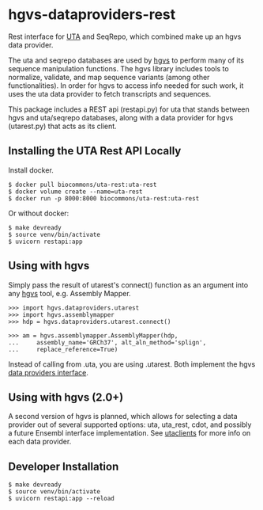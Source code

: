 # hgvs-dataproviders-rest

Rest interface for [UTA](https://github.com/biocommons/uta) and SeqRepo, which combined make up an hgvs data provider.

The uta and seqrepo databases are used by [hgvs](https://github.com/biocommons/hgvs) to perform many of its sequence manipulation functions. The hgvs library includes tools to normalize, validate, and map sequence variants (among other functionalities). In order for hgvs to access info needed for such work, it uses the uta data provider to fetch transcripts and sequences.

This package includes a REST api (restapi.py) for uta that stands between hgvs and uta/seqrepo databases, along with a data provider for hgvs (utarest.py) that acts as its client.

## Installing the UTA Rest API Locally

Install docker.

    $ docker pull biocommons/uta-rest:uta-rest
    $ docker volume create --name=uta-rest
    $ docker run -p 8000:8000 biocommons/uta-rest:uta-rest

Or without docker:

    $ make devready
    $ source venv/bin/activate
    $ uvicorn restapi:app

## Using with hgvs

Simply pass the result of utarest's connect() function as an argument into any [hgvs](https://github.com/biocommons/hgvs) tool, e.g. Assembly Mapper.


    >>> import hgvs.dataproviders.utarest
    >>> import hgvs.assemblymapper
    >>> hdp = hgvs.dataproviders.utarest.connect()

    >>> am = hgvs.assemblymapper.AssemblyMapper(hdp,
    ...     assembly_name='GRCh37', alt_aln_method='splign',
    ...     replace_reference=True)
Instead of calling from .uta, you are using .utarest. Both implement the hgvs [data providers interface](https://github.com/biocommons/hgvs/blob/main/src/hgvs/dataproviders/interface.py).

## Using with hgvs (2.0+)

A second version of hgvs is planned, which allows for selecting a data provider out of several supported options: uta, uta_rest, cdot, and possibly a future Ensembl interface implementation. See [utaclients](https://github.com/ccaitlingo/uta-clients) for more info on each data provider.

## Developer Installation

    $ make devready
    $ source venv/bin/activate
    $ uvicorn restapi:app --reload
